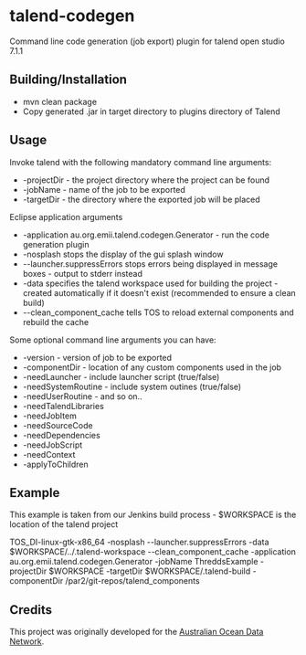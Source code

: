 talend-codegen
==============

Command line code generation (job export) plugin for talend open studio 7.1.1

Building/Installation
---------------------

 * mvn clean package
 * Copy generated .jar in target directory to plugins directory of Talend

Usage
-----

Invoke talend with the following mandatory command line arguments:
 * -projectDir - the project directory where the project can be found
 * -jobName - name of the job to be exported
 * -targetDir - the directory where the exported job will be placed

Eclipse application arguments
 * -application au.org.emii.talend.codegen.Generator - run the code generation plugin
 * -nosplash stops the display of the gui splash window
 * --launcher.suppressErrors stops errors being displayed in message boxes - output to stderr instead
 * -data specifies the talend workspace used for building the project - created automatically if it doesn't exist (recommended to ensure a clean build)
 * --clean_component_cache tells TOS to reload external components and rebuild the cache

Some optional command line arguments you can have:
 * -version - version of job to be exported
 * -componentDir - location of any custom components used in the job
 * -needLauncher - include launcher script (true/false)
 * -needSystemRoutine - include system outines (true/false)
 * -needUserRoutine - and so on..
 * -needTalendLibraries
 * -needJobItem
 * -needSourceCode
 * -needDependencies
 * -needJobScript
 * -needContext
 * -applyToChildren

Example
-------

This example is taken from our Jenkins build process - $WORKSPACE is the location of the talend project

TOS_DI-linux-gtk-x86_64 -nosplash --launcher.suppressErrors -data $WORKSPACE/../.talend-workspace --clean_component_cache -application au.org.emii.talend.codegen.Generator -jobName ThreddsExample -projectDir $WORKSPACE -targetDir $WORKSPACE/.talend-build -componentDir /par2/git-repos/talend_components


Credits
-------

This project was originally developed for the [Australian Ocean Data Network](https://portal.aodn.org.au/). 
